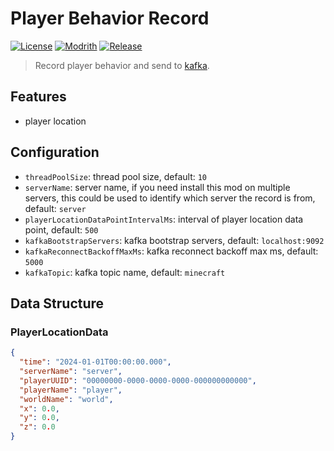# Player Behavior Record

[![License](https://shields.io/github/license/AnzhiZhang/PlayerBehaviorRecord?label=License)](https://github.com/AnzhiZhang/PlayerBehaviorRecord/blob/master/LICENSE)
[![Modrith](https://img.shields.io/modrinth/v/ciA0JPWg?logo=modrinth&label=Modrinth&color=%2300AF5C)](https://modrinth.com/plugin/player-behavior-record)
[![Release](https://shields.io/github/v/release/AnzhiZhang/PlayerBehaviorRecord?display_name=tag&include_prereleases&label=Release)](https://github.com/AnzhiZhang/PlayerBehaviorRecord/releases/latest)

> Record player behavior and send to [kafka](https://kafka.apache.org/).

## Features

- player location

## Configuration

- `threadPoolSize`: thread pool size, default: `10`
- `serverName`: server name, if you need install this mod on multiple servers, this could be used to identify which server the record is from, default: `server`
- `playerLocationDataPointIntervalMs`: interval of player location data point, default: `500`
- `kafkaBootstrapServers`: kafka bootstrap servers, default: `localhost:9092`
- `kafkaReconnectBackoffMaxMs`: kafka reconnect backoff max ms, default: `5000`
- `kafkaTopic`: kafka topic name, default: `minecraft`

## Data Structure

### PlayerLocationData

```json
{
  "time": "2024-01-01T00:00:00.000",
  "serverName": "server",
  "playerUUID": "00000000-0000-0000-0000-000000000000",
  "playerName": "player",
  "worldName": "world",
  "x": 0.0,
  "y": 0.0,
  "z": 0.0
}
```

